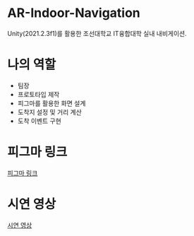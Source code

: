 # AR-Indoor-Navigation
Unity(2021.2.3f1)를 활용한 조선대학교 IT융합대학 실내 내비게이션.

# 나의 역할
- 팀장
- 프로토타입 제작
- 피그마를 활용한 화면 설계
- 도착지 설정 및 거리 계산
- 도착 이벤트 구현

# 피그마 링크
[피그마 링크](https://www.figma.com/design/1peB7TNgoSp7zXkmZfJJYi/%EC%BA%A1%EC%8A%A4%ED%86%A4?node-id=0-1&t=Y13mCzGNtxLT6BEw-1)

# 시연 영상
[시연 영상](https://drive.google.com/file/d/1QivCLre8Mrg1sJFXulhoP5cOssPX3ZEU/view?usp=sharing)
